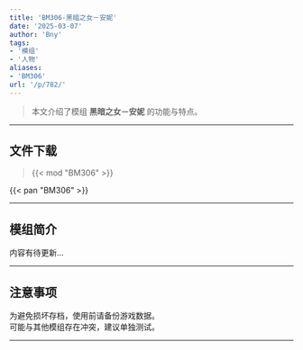 ```yaml
---
title: 'BM306-黑暗之女－安妮'
date: '2025-03-07'
author: 'Bny'
tags:
- '模组'
- '人物'
aliases:
- 'BM306'
url: '/p/782/'
---
```


> 本文介绍了模组 **黑暗之女－安妮** 的功能与特点。

---

## 文件下载  

> {{< mod "BM306" >}}  

{{< pan "BM306" >}}  

---

## 模组简介

>  
内容有待更新...  

---

## 注意事项

>  
为避免损坏存档，使用前请备份游戏数据。  
可能与其他模组存在冲突，建议单独测试。  

---

